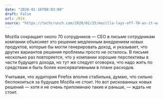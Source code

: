 ```yaml
---
date: "2020-01-16T08:03:00"
draft: False
url: /814
source: "https://techcrunch.com/2020/01/15/mozilla-lays-off-70-as-it-waits-for-subscription-products-to-generate-revenue/"
---
```


Mozilla сокращает около 70 сотрудников — CEO в письме сотрудникам компании объясняет это решение медленным внедрением новых продуктов, которые бы могли генерировать доход, и указывает, что других вариантов решения проблемы просто не осталось. В письме несколько раз повторяется, что у компании хорошие перспективы в части будущего дохода, но тут же следует оговорка, что надо жить по средствам и быть более консервативными в плане расходов.

Учитывая, что аудитория Firefox вполне стабильна, думаю, что сильно беспокоиться за будущее Mozilla не стоит. Но вот рискованных новых решений — хотя я не очень припоминаю такие и раньше, — ждать не стоит.
